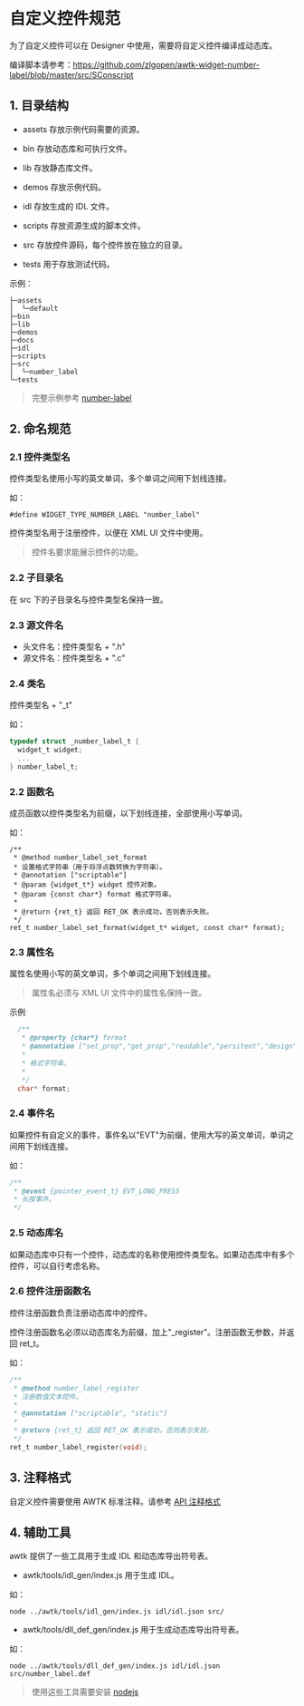 # 自定义控件规范

为了自定义控件可以在 Designer 中使用，需要将自定义控件编译成动态库。

编译脚本请参考：https://github.com/zlgopen/awtk-widget-number-label/blob/master/src/SConscript

## 1. 目录结构

* assets 存放示例代码需要的资源。

* bin 存放动态库和可执行文件。

* lib 存放静态库文件。

* demos 存放示例代码。

* idl 存放生成的 IDL 文件。

* scripts 存放资源生成的脚本文件。

* src 存放控件源码，每个控件放在独立的目录。

* tests 用于存放测试代码。

示例：

```
├─assets
│  └─default
├─bin
├─lib
├─demos
├─docs
├─idl
├─scripts
├─src
│  └─number_label
└─tests
```

> 完整示例参考 [number-label](https://github.com/zlgopen/awtk-widget-number-label)

## 2. 命名规范

### 2.1 控件类型名

控件类型名使用小写的英文单词，多个单词之间用下划线连接。

如：

```
#define WIDGET_TYPE_NUMBER_LABEL "number_label"
```

控件类型名用于注册控件，以便在 XML UI 文件中使用。

> 控件名要求能展示控件的功能。

### 2.2 子目录名

在 src 下的子目录名与控件类型名保持一致。

### 2.3 源文件名

* 头文件名：控件类型名 + ".h"
* 源文件名：控件类型名 + ".c"

### 2.4 类名

控件类型名 + "_t"

如：

```c
typedef struct _number_label_t {
  widget_t widget;
  ...
} number_label_t;  
```

### 2.2 函数名

成员函数以控件类型名为前缀，以下划线连接，全部使用小写单词。

如：
```
/**
 * @method number_label_set_format
 * 设置格式字符串（用于将浮点数转换为字符串）。
 * @annotation ["scriptable"]
 * @param {widget_t*} widget 控件对象。
 * @param {const char*} format 格式字符串。
 *
 * @return {ret_t} 返回 RET_OK 表示成功，否则表示失败。
 */
ret_t number_label_set_format(widget_t* widget, const char* format);
```

### 2.3 属性名

属性名使用小写的英文单词，多个单词之间用下划线连接。

> 属性名必须与 XML UI 文件中的属性名保持一致。

示例

```c
  /**
   * @property {char*} format
   * @annotation ["set_prop","get_prop","readable","persitent","design","scriptable"]
   *
   * 格式字符串。
   *
   */
  char* format;
```

### 2.4 事件名

如果控件有自定义的事件，事件名以"EVT"为前缀，使用大写的英文单词，单词之间用下划线连接。

如：

```c
/**
 * @event {pointer_event_t} EVT_LONG_PRESS
 * 长按事件。
 */
```

### 2.5 动态库名

如果动态库中只有一个控件，动态库的名称使用控件类型名。如果动态库中有多个控件，可以自行考虑名称。

### 2.6 控件注册函数名

控件注册函数负责注册动态库中的控件。

控件注册函数名必须以动态库名为前缀，加上"_register"。注册函数无参数，并返回 ret_t。

如：

```c
/**
 * @method number_label_register
 * 注册数值文本控件。
 *
 * @annotation ["scriptable", "static"]
 *
 * @return {ret_t} 返回 RET_OK 表示成功，否则表示失败。
 */
ret_t number_label_register(void);
```

## 3. 注释格式

自定义控件需要使用 AWTK 标准注释。请参考 [API 注释格式](api_doc.md)

## 4. 辅助工具

awtk 提供了一些工具用于生成 IDL 和动态库导出符号表。

* awtk/tools/idl\_gen/index.js 用于生成 IDL。

如：

```
node ../awtk/tools/idl_gen/index.js idl/idl.json src/
```

* awtk/tools/dll\_def\_gen/index.js 用于生成动态库导出符号表。 

如：
```
node ../awtk/tools/dll_def_gen/index.js idl/idl.json src/number_label.def
```

> 使用这些工具需要安装 [nodejs](https://nodejs.org/zh-cn/)
